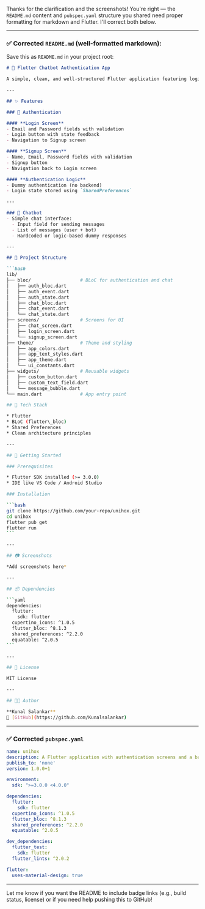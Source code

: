 Thanks for the clarification and the screenshots! You're right — the `README.md` content and `pubspec.yaml` structure you shared need proper formatting for markdown and Flutter. I'll correct both below.

---

### ✅ Corrected `README.md` (well-formatted markdown):

Save this as `README.md` in your project root:

````markdown
# 🧠 Flutter Chatbot Authentication App

A simple, clean, and well-structured Flutter application featuring login/signup authentication and a basic chatbot interface.

---

## ✨ Features

### 🔐 Authentication

#### **Login Screen**
- Email and Password fields with validation
- Login button with state feedback
- Navigation to Signup screen

#### **Signup Screen**
- Name, Email, Password fields with validation
- Signup button
- Navigation back to Login screen

#### **Authentication Logic**
- Dummy authentication (no backend)
- Login state stored using `SharedPreferences`

---

### 💬 Chatbot
- Simple chat interface:
  - Input field for sending messages
  - List of messages (user + bot)
  - Hardcoded or logic-based dummy responses

---

## 🧱 Project Structure

```bash
lib/
├── bloc/                  # BLoC for authentication and chat
│   ├── auth_bloc.dart
│   ├── auth_event.dart
│   ├── auth_state.dart
│   ├── chat_bloc.dart
│   ├── chat_event.dart
│   └── chat_state.dart
├── screens/               # Screens for UI
│   ├── chat_screen.dart
│   ├── login_screen.dart
│   └── signup_screen.dart
├── theme/                 # Theme and styling
│   ├── app_colors.dart
│   ├── app_text_styles.dart
│   ├── app_theme.dart
│   └── ui_constants.dart
├── widgets/               # Reusable widgets
│   ├── custom_button.dart
│   ├── custom_text_field.dart
│   └── message_bubble.dart
└── main.dart              # App entry point

## 🧪 Tech Stack

* Flutter
* BLoC (flutter\_bloc)
* Shared Preferences
* Clean architecture principles

---

## 🚀 Getting Started

### Prerequisites

* Flutter SDK installed (>= 3.0.0)
* IDE like VS Code / Android Studio

### Installation

```bash
git clone https://github.com/your-repo/unihox.git
cd unihox
flutter pub get
flutter run
```

---

## 📷 Screenshots

*Add screenshots here*

---

## 📦 Dependencies

```yaml
dependencies:
  flutter:
    sdk: flutter
  cupertino_icons: ^1.0.5
  flutter_bloc: ^8.1.3
  shared_preferences: ^2.2.0
  equatable: ^2.0.5
```

---

## 📄 License

MIT License

---

## 👨‍💻 Author

**Kunal Salankar**
🔗 [GitHub](https://github.com/Kunalsalankar)

````

---

### ✅ Corrected `pubspec.yaml`

```yaml
name: unihox
description: A Flutter application with authentication screens and a basic chatbot screen.
publish_to: 'none'
version: 1.0.0+1

environment:
  sdk: ">=3.0.0 <4.0.0"

dependencies:
  flutter:
    sdk: flutter
  cupertino_icons: ^1.0.5
  flutter_bloc: ^8.1.3
  shared_preferences: ^2.2.0
  equatable: ^2.0.5

dev_dependencies:
  flutter_test:
    sdk: flutter
  flutter_lints: ^2.0.2

flutter:
  uses-material-design: true
````

---

Let me know if you want the README to include badge links (e.g., build status, license) or if you need help pushing this to GitHub!
